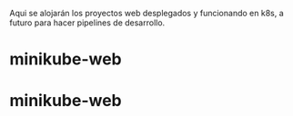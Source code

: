 Aqui se alojarán los proyectos web desplegados y funcionando en k8s, a futuro para hacer pipelines de desarrollo.
# minikube-web
# minikube-web
